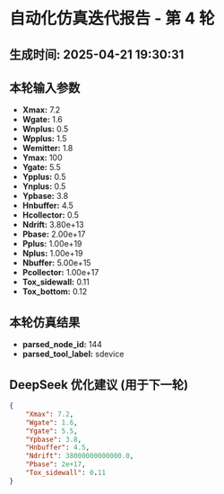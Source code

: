 # 自动化仿真迭代报告 - 第 4 轮
**生成时间:** 2025-04-21 19:30:31
--- 
## 本轮输入参数
- **Xmax:** 7.2
- **Wgate:** 1.6
- **Wnplus:** 0.5
- **Wpplus:** 1.5
- **Wemitter:** 1.8
- **Ymax:** 100
- **Ygate:** 5.5
- **Ypplus:** 0.5
- **Ynplus:** 0.5
- **Ypbase:** 3.8
- **Hnbuffer:** 4.5
- **Hcollector:** 0.5
- **Ndrift:** 3.80e+13
- **Pbase:** 2.00e+17
- **Pplus:** 1.00e+19
- **Nplus:** 1.00e+19
- **Nbuffer:** 5.00e+15
- **Pcollector:** 1.00e+17
- **Tox_sidewall:** 0.11
- **Tox_bottom:** 0.12

## 本轮仿真结果
- **parsed_node_id:** 144
- **parsed_tool_label:** sdevice

## DeepSeek 优化建议 (用于下一轮)
```json
{
    "Xmax": 7.2,
    "Wgate": 1.6,
    "Ygate": 5.5,
    "Ypbase": 3.8,
    "Hnbuffer": 4.5,
    "Ndrift": 38000000000000.0,
    "Pbase": 2e+17,
    "Tox_sidewall": 0.11
}
```